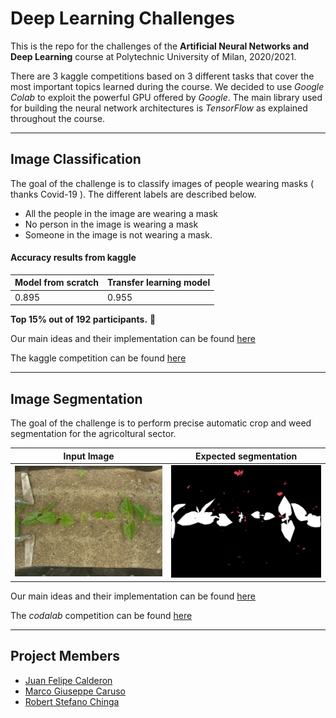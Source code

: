 # Deep Learning Challenges
This is the repo for the challenges of the **Artificial Neural Networks and Deep Learning** course at Polytechnic University of Milan, 2020/2021.

There are 3 kaggle competitions based on 3 different tasks that cover the most important topics learned during the course. We decided to use *Google Colab* to exploit the powerful GPU offered by *Google*. The main library used for building the neural network architectures is *TensorFlow* as explained throughout the course.

---

## Image Classification  ##

The goal of the challenge is to classify images of people wearing masks ( thanks Covid-19 ). The different labels are described below.
* All the people in the image are wearing a mask 
* No person in the image is wearing a mask
* Someone in the image is not wearing a mask.

#### Accuracy results from kaggle ####

| Model from scratch | Transfer learning model |
|------------|----------|
|0.895|0.955|

**Top 15% out of 192 participants.** 🎉

Our main ideas and their implementation can be found [here](https://github.com/calde97/Deep_Learning_Challenge/tree/main/first_challenge)

The kaggle competition can be found [here](https://www.kaggle.com/c/artificial-neural-networks-and-deep-learning-2020/)

---

## Image Segmentation  ##

The goal of the challenge is to perform precise automatic crop and weed segmentation for the agricoltural sector.

Input Image            |  Expected segmentation
:-------------------------:|:-------------------------:
<img src="second_challenge/images/Bipbip_haricot_im_00321.jpg" alt="Snow" width="250"> |  <img src="second_challenge/images/Bipbip_haricot_im_00321.png" alt="Snow" width="250"> 


Our main ideas and their implementation can be found [here](https://github.com/calde97/Deep_Learning_Challenge/tree/main/second_challenge)

The *codalab* competition can be found [here](https://competitions.codalab.org/competitions/27176)

---

 ## Project Members ##
 
 * [Juan Felipe Calderon](https://github.com/calde97)
 * [Marco Giuseppe Caruso](https://github.com/MarkNuar)
 * [Robert Stefano Chinga](https://github.com/robertsteven97)
